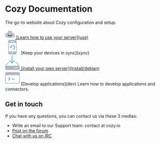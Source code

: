 # Cozy Documentation

The go-to website about Cozy configuration and setup.

<div class="home-actions" markdown="1">

  <div class="home-action">
    <div>
      <a href="use/"><img src="assets/images/home/icon-cloud.svg">
      [Learn how to use your server](use)</a>
    </div>
  </div>

  <div class="home-action">
    <div>
      <a href="sync/"><img src="assets/images/home/icon-phone.svg"></a>
      [Keep your devices in sync](sync)
    </div>
  </div>

  <div class="home-action">
    <div>
      <a href="install/debian"><img src="assets/images/home/icon-install.svg">
      [Install your own server](install/debian)</a>
    </div>
  </div>

  <div class="home-action">
    <div>
      <a href="dev/"><img src="assets/images/home/icon-dev.svg"></a>
      [Develop applications](dev)
      Learn how to develop applications and connectors.
    </div>
  </div>


</div>

## Get in touch

If you have any questions, you can contact us via these 3 medias:

 - Write an email to our Support team: contact at cozy.io
 - [Post on the forum](https://forum.cozy.io/)
 - [Chat with us on IRC](https://webchat.freenode.net/?channels=cozycloud)
